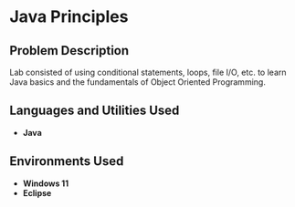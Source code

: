 <h1>Java Principles</h1>

<h2>Problem Description</h2>
Lab consisted of using conditional statements, loops, file I/O, etc. to learn Java basics and the fundamentals of Object Oriented Programming.
<br />



<h2>Languages and Utilities Used</h2>

- <b>Java</b> 

<h2>Environments Used </h2>

- <b>Windows 11</b>
- <b>Eclipse</b>
